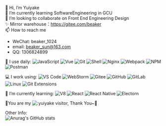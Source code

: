 👋 Hi, I’m Yuiyake  </br>
🌱 I’m currently learning SoftwareEngineering in GCU  </br>
💞️ I’m looking to collaborate on Front End Engineering Design  </br>
✨ Mirror warehouse：https://gitee.com/beaker </br>
📫 How to reach me  </br>
  - WeChat: beaker_1024
  - email: beaker_sun@163.com
  - QQ: 1306824899
  
🚀 I use daily:
  ![JavaScript](https://img.shields.io/badge/JavaScript-000000?logo=JavaScript&logoColor=FFCA28)
  ![Vue](https://img.shields.io/badge/Vue.js-35495E?logo=vue.js&logoColor=4FC08D)
  ![Git](https://img.shields.io/badge/-Git-000000?logo=git&logoColor=FF7043)
  ![Shell](https://img.shields.io/badge/-Shell-4EC422?logo=Shell&logoColor=FF7043)
  ![Nginx](https://img.shields.io/badge/-Nginx-F6C915?logo=nginx&logoColor=029137)
  ![Webpack](https://img.shields.io/badge/-webpack-2B3A42?logo=webpack&logoColor=75AFCC)
  ![NPM](https://img.shields.io/badge/-NPM-2875E3?logo=npm&logoColor=029137)
  ![Postman](https://img.shields.io/badge/-Postman-7A1FA2?logo=postman&logoColor=FC8019)
  
💻 I work using:
  ![VS Code](https://img.shields.io/badge/-VS%20Code-007ACC?style=plastic&logo=visual-studio-code)
  ![WebStorm](https://img.shields.io/badge/-WebStorm-000?logo=webstorm&logoColor=00ACC1)
  ![Gitee](https://img.shields.io/badge/-Gitee-A80025?logo=gitee&logoColor=F16061)
  ![GitHub](https://img.shields.io/badge/-GitHub-181717?style=plastic&logo=github)
  ![GitLab](https://img.shields.io/badge/-GitLab-FCA121?style=plastic&logo=gitlab)
  ![Linux](https://img.shields.io/badge/-Linux-F16061?logo=linux&logoColor=000)
  ![Git Extensions](https://img.shields.io/badge/-Git%20Extensions-green?logo=git%20extensions&logoColor=DE3929)
  
🌱 I’m currently learning:
  ![V8](https://img.shields.io/badge/-V8-3DDC84?logo=v8&logoColor=4788F4)
  ![React](https://img.shields.io/badge/React-20232A?logo=react&logoColor=61DAFB)
  ![React Native](https://img.shields.io/badge/React_Native-20232A?logo=react&logoColor=61DAFB)
  ![Electorn](https://img.shields.io/badge/Electorn-F5F5F5?logo=electorn&logoColor=316CE6)
  
🎉You are my ![:yuiyake](https://count.getloli.com/get/@:yuiyake?theme=booru) visitor, Thank You~🎉

Other Info: <br>
![Anurag's GitHub stats](https://github-readme-stats.vercel.app/api?username=yuiyake&show_icons=true&theme=tokyonight)


<!---
Yuiyake/Yuiyake is a ✨ special ✨ repository because its `README.md` (this file) appears on your GitHub profile.
You can click the Preview link to take a look at your changes.
--->
